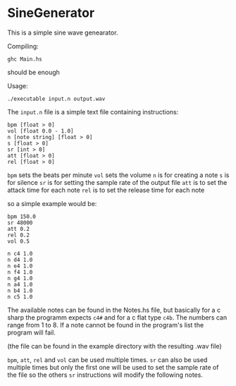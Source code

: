 # SineGenerator

This is a simple sine wave genearator.

Compiling:
```
ghc Main.hs
```
should be enough

Usage:
```
./executable input.n output.wav
```

The `input.n` file is a simple text file containing instructions:
```
bpm [float > 0]
vol [float 0.0 - 1.0]
n [note string] [float > 0]
s [float > 0]
sr [int > 0]
att [float > 0]
rel [float > 0]
```

`bpm` sets the beats per minute
`vol` sets the volume
`n` is for creating a note
`s` is for silence
`sr` is for setting the sample rate of the output file
`att` is to set the attack time for each note
`rel` is to set the release time for each note

so a simple example would be:

```
bpm 150.0
sr 48000
att 0.2
rel 0.2
vol 0.5

n c4 1.0
n d4 1.0
n e4 1.0
n f4 1.0
n g4 1.0
n a4 1.0
n b4 1.0
n c5 1.0
```

The available notes can be found in the Notes.hs file, but basically for a c sharp
the programm expects `c4#` and for a c flat type `c4b`.
The numbers can range from 1 to 8. If a note cannot be found in the program's list
the program will fail.

(the file can be found in the example directory with the resulting .wav file)

`bpm`, `att`, `rel` and `vol` can be used multiple times.
`sr` can also be used multiple times but only the first one will be used to set the sample rate
of the file so the others `sr` instructions will modify the following notes.
